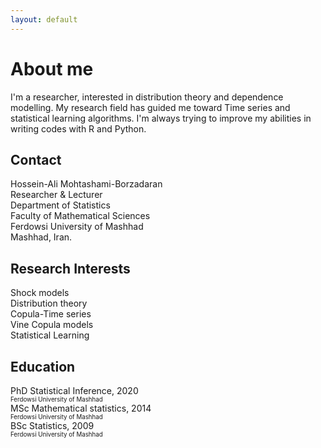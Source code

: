 ```yaml
---
layout: default
---
```


# About me

I'm a researcher, interested in distribution theory and dependence modelling. My research field has guided me toward Time series and statistical learning algorithms. I'm always trying to improve my abilities in writing codes with R and Python.

## Contact

Hossein-Ali Mohtashami-Borzadaran  
Researcher & Lecturer\
Department of Statistics\
Faculty of Mathematical Sciences\
Ferdowsi University of Mashhad\
Mashhad, Iran.


## Research Interests

Shock models\
Distribution theory\
Copula-Time series\
Vine Copula models\
Statistical Learning

## Education

PhD Statistical Inference, 2020 \
<sub><sup> Ferdowsi University of Mashhad </sup></sub>\
MSc Mathematical statistics, 2014 \
<sub><sup> Ferdowsi University of Mashhad </sup></sub>\
BSc Statistics, 2009 \
<sub><sup> Ferdowsi University of Mashhad </sup></sub>

